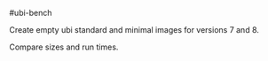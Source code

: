#ubi-bench

Create empty ubi standard and minimal images for versions 7 and 8.

Compare sizes and run times.


